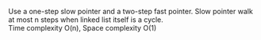 Use a one-step slow pointer and a two-step fast pointer. Slow pointer walk at most n steps when linked list itself is a cycle.  
Time complexity O(n), Space complexity O(1)